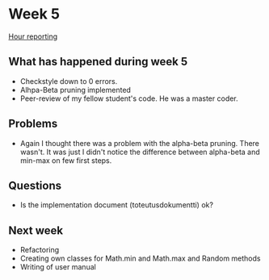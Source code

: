 # Week 5

[Hour reporting](/documentation/Hour_reporting.md)

## What has happened during week 5
* Checkstyle down to 0 errors.
* Alhpa-Beta pruning implemented
* Peer-review of my fellow student's code. He was a master coder.


## Problems
* Again I thought there was a problem with the alpha-beta pruning. There wasn't. It was just I didn't notice the difference between alpha-beta and min-max on few first steps.

## Questions
* Is the implementation document (toteutusdokumentti) ok?

## Next week
* Refactoring
* Creating own classes for Math.min and Math.max and Random methods
* Writing of user manual